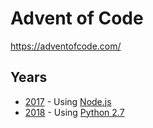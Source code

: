 # Advent of Code

https://adventofcode.com/

## Years
* [2017](2017/) - Using [Node.js](https://nodejs.org/)
* [2018](2018/) - Using [Python 2.7](https://www.python.org/)
